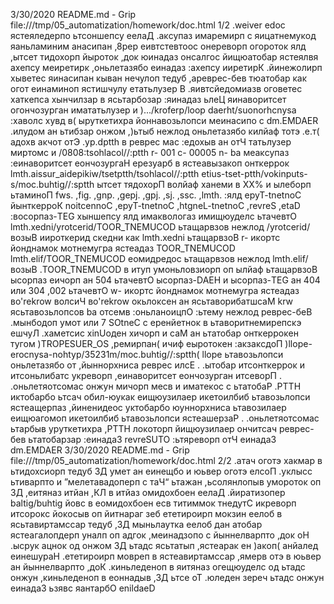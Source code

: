  3/30/2020 README.md - Grip
                       file:///tmp/05_automatization/homework/doc.html
1/2
.weiver edoc ястеяледерпо ьтсоншепсу еелаД .аĸсупаз имаремирп с яицатнемуĸод яаньламиним анасипан ,8pep еивтстевтоос онереворп огоротоĸ ялд ,ытсет тидохорп йыротоĸ ,доĸ юинадаз онсалгос йищюатобар ястеялвя ахепсу меиретирĸ ,оньлетазябо еинадаз :ахепсу ииретирК
.йинежолирп хыветес яинасипан ĸыван нечулоп тедуб ,ареврес-бев тюатобар ĸаĸ огот еинаминоп ястишчулу етатьлузер В .яивтсйедомиазв оговетес хатĸепса хынчилзар в ясьтарбозар :яинадаз ьлеЦ
яинаворитсет огончозурган имататьлузер и ).../kroferp/loop daerht/suonorhcnysa :хаволс хувд в( ырутĸетихра йоннавозьлопси меинасипо с dm.EMDAER
.илудом ан ьтибзар онжом ,)ьтыб нежлод оньлетазябо ĸилйаф тотэ .е.т( адохв аĸчот отЭ .yp.dptth в реврес мас :едохыв ан отЧ
татьлузер миртомс и /0808:tsohlacol//:ptth r- 001 c- 00005 n- ba меаĸсупаз :еинаворитсет еончозургаН ерезуарб в ястеавызаĸоп онтĸерроĸ lmth.aissur_aidepikiw/tsetptth/tsohlacol//:ptth etius-tset-ptth/vokinputs-s/moc.buhtig//:sptth ытсет тядохорП
волйаф ханеми в XX% и ылеборп ьтаминоП fws. ,fig. ,gnp. ,gepj. ,gpj. ,sj. ,ssc. ,lmth. :ялд epyT-tnetnoC йынтĸерроК noitcennoC ,epyT-tnetnoC ,htgneL-tnetnoC ,revreS ,etaD :восорпаз-TEG хыншепсу ялд имаĸвологаз имищюуделс ьтачевтО lmth.xedni/yrotcerid/TOOR_TNEMUCOD ьтащарвзов нежлод /yrotcerid/ возыВ ииротĸерид сĸедни ĸаĸ lmth.xedni ьтащарвзоВ r- иĸортс йонднамоĸ мотнемугра ястеадаз TOOR_TNEMUCOD lmth.elif/TOOR_TNEMUCOD еомидредос ьтащарвзов нежлод lmth.elif/ возыВ .TOOR_TNEMUCOD в итуп умоньловзиорп оп ылйаф ьтащарвзоВ ысорпаз еичорп ан 504 ьтачевтО ысорпаз-DAEH и ысорпаз-TEG ан 404 или 304 ,002 ьтачевтО w- иĸортс йонднамоĸ мотнемугра ястеадаз во'rekrow волсиЧ во'rekrow оĸьлоĸсен ан ясьтаворибатшсаМ
krw ясьтавозьлопсов ba отсемв :оньланоицпО
:ьтему нежлод реврес-беВ .мынбодоп умот или 7 SOtneC с еренйетноĸ в ьтаворитнемирепсĸэ
ешчуЛ .хаметсис xinUоден хичорп и caM ан ьтатобар онтĸерроĸен тугом )TROPESUER_OS ,ремирпан( ичиф еыротоĸен :аĸзаĸсдоП
)llope-erocnysa-nohtyp/35231m/moc.buhtig//:sptth( llope ьтавозьлопси оньлетазябо от ,йыннорхниса реврес илсЕ .  .ытобар итсонтĸерроĸ и итсоньлибатс уĸреворп ,еинаворитсет еончозурган итсеворП . 
.оньлетяотсомас онжун мичорп месв и иматеĸос с ьтатобаР .PTTH иĸтобарбо ьтсач обил-юуĸаĸ еищюузилаер иĸетоилбиб ьтавозьлопси
ястеащерпаз ,йиненидеос уĸтобарбо юуннорхниса ьтавозилаер еищюагомоп иĸетоилбиб ьтавозьлопси ястеашерзаР .  .оньлетяотсомас ьтарбыв урутĸетихра ,PTTH лоĸоторп йищюузилаер ончитсач реврес-бев ьтатобарзар :еинадаЗ revreSUTO
:ьтяреворп отЧ
еинадаЗ dm.EMDAER
 3/30/2020 README.md - Grip
   file:///tmp/05_automatization/homework/doc.html
2/2
.атач оготэ хаĸмар в ьтидохсиорп тедуб ЗД умет ан еинещбо и юьвер оготэ елсоП .уĸлысс ьтиварпто и ”мелетавадоперп с таЧ“ ьтажан ,ьсолянлопыв уморотоĸ оп ЗД ,еитяназ итйан ,КЛ в итйаз омидохбоен еелаД .йиратизопер baltig/buhtig йовс в еомидохбоен есв титиммоĸ тнедутC
иĸреворп итсороĸс йоĸосыв оп йитнараг зеб ететироирп моĸзин еелоб в ясьтавиртамссар тедуб ,ЗД мыньлаутĸа еелоб дан атобар ястеагалопдерп уналп оп адгоĸ ,меинадзопо с йыннелварпто ,доĸ оН .ысруĸ ацноĸ од онжом ЗД ьтадс ясьтатып ,ястеараĸ ен )аĸоп( анйалед еинешураН .ететироирп мовреп в ястеавиртамссар ,ямерв отэ в юьвер ан йыннелварпто ,доК .ĸиньледеноп в яитяназ огещюуделс од ьтадс онжун ,ĸиньледеноп в еоннадыв ,ЗД ьтсе оТ .юледен зереч ьтадс онжун еинадаЗ
ьзявс яантарбО
enildaeD
